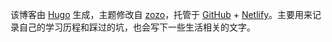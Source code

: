 该博客由 [Hugo](https://gohugo.io/) 生成，主题修改自 [zozo](https://github.com/varkai/hugo-theme-zozo/)，托管于 [GitHub](https://github.com/) + [Netlify](https://www.netlify.com/)。主要用来记录自己的学习历程和踩过的坑，也会写下一些生活相关的文字。
